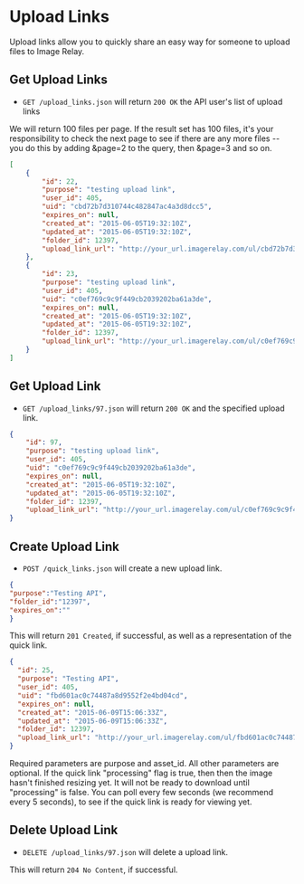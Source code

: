 Upload Links
===========

Upload links allow you to quickly share an easy way for someone to upload files to Image Relay.

Get Upload Links
---------------

* `GET /upload_links.json` will return `200 OK` the API user's list of upload links

We will return 100 files per page. If the result set has 100 files, it's your responsibility to check the next page to see if there are any more files -- you do this by adding &page=2 to the query, then &page=3 and so on.

```json
[
    {
        "id": 22,
        "purpose": "testing upload link",
        "user_id": 405,
        "uid": "cbd72b7d310744c482847ac4a3d8dcc5",
        "expires_on": null,
        "created_at": "2015-06-05T19:32:10Z",
        "updated_at": "2015-06-05T19:32:10Z",
        "folder_id": 12397,
        "upload_link_url": "http://your_url.imagerelay.com/ul/cbd72b7d310744c482847ac4a3d8dcc5"
    },
    {
        "id": 23,
        "purpose": "testing upload link",
        "user_id": 405,
        "uid": "c0ef769c9c9f449cb2039202ba61a3de",
        "expires_on": null,
        "created_at": "2015-06-05T19:32:10Z",
        "updated_at": "2015-06-05T19:32:10Z",
        "folder_id": 12397,
        "upload_link_url": "http://your_url.imagerelay.com/ul/c0ef769c9c9f449cb2039202ba61a3de"
    }
]
```

Get Upload Link
--------------

* `GET /upload_links/97.json` will return `200 OK` and the specified upload link.

```json
{
    "id": 97,
    "purpose": "testing upload link",
    "user_id": 405,
    "uid": "c0ef769c9c9f449cb2039202ba61a3de",
    "expires_on": null,
    "created_at": "2015-06-05T19:32:10Z",
    "updated_at": "2015-06-05T19:32:10Z",
    "folder_id": 12397,
    "upload_link_url": "http://your_url.imagerelay.com/ul/c0ef769c9c9f449cb2039202ba61a3de"
}
```

Create Upload Link
-----------------

* `POST /quick_links.json` will create a new upload link.

```json
{
"purpose":"Testing API",
"folder_id":"12397",
"expires_on":""
}
```

This will return `201 Created`, if successful, as well as a representation of the quick link.

```json
{
  "id": 25,
  "purpose": "Testing API",
  "user_id": 405,
  "uid": "fbd601ac0c74487a8d9552f2e4bd04cd",
  "expires_on": null,
  "created_at": "2015-06-09T15:06:33Z",
  "updated_at": "2015-06-09T15:06:33Z",
  "folder_id": 12397,
  "upload_link_url": "http://your_url.imagerelay.com/ul/fbd601ac0c74487a8d9552f2e4bd04cd"
}
```

Required parameters are purpose and asset_id. All other parameters are optional. If the quick link "processing" flag is
true, then then the image hasn't finished resizing yet. It will not be ready to download until "processing" is false. You can
poll every few seconds (we recommend every 5 seconds), to see if the quick link is ready for viewing yet.


Delete Upload Link
-----------------

* `DELETE /upload_links/97.json` will delete a upload link.

This will return `204 No Content`, if successful.

